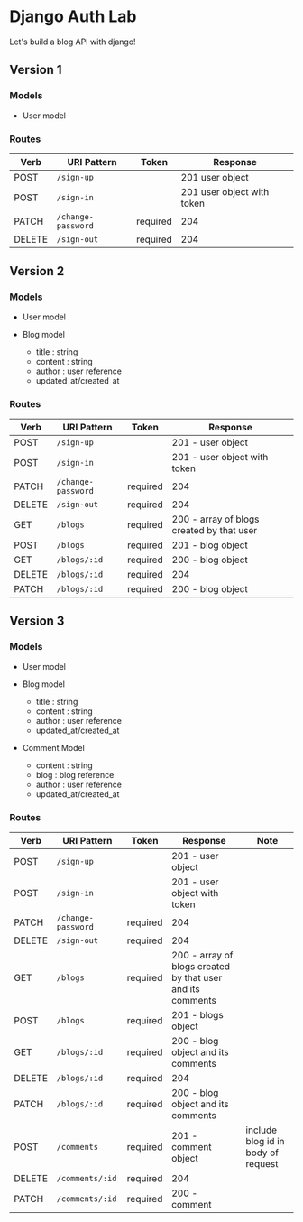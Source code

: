 # Django Auth Lab

Let's build a blog API with django!

## Version 1

### Models

- User model

### Routes

| Verb   | URI Pattern            | Token    |  Response |
|--------|------------------------|----------|-----------|
| POST   | `/sign-up`             |          | 201 user object |
| POST   | `/sign-in`             |          | 201 user object with token|
| PATCH  | `/change-password`     | required | 204  |
| DELETE | `/sign-out`            | required | 204 |

## Version 2

### Models

- User model

- Blog model
  - title : string
  - content : string
  - author : user reference
  - updated_at/created_at


### Routes

| Verb   | URI Pattern            | Token    |  Response |
|--------|------------------------|----------|-----------|
| POST   | `/sign-up`             |          | 201 - user object |
| POST   | `/sign-in`             |          | 201 - user object with token|
| PATCH  | `/change-password`     | required | 204  |
| DELETE | `/sign-out`            | required | 204 |
| GET | `/blogs` | required | 200 - array of blogs created by that user |
| POST | `/blogs` | required | 201 - blog object |
| GET | `/blogs/:id` | required | 200 - blog object |
| DELETE | `/blogs/:id` | required | 204  |
| PATCH | `/blogs/:id` | required | 200 - blog object |

## Version 3

### Models

- User model

- Blog model
  - title : string
  - content : string
  - author : user reference
  - updated_at/created_at

- Comment Model
  - content : string
  - blog : blog reference
  - author : user reference
  - updated_at/created_at

### Routes


| Verb   | URI Pattern            | Token    |  Response | Note |
|--------|------------------------|----------|-----------|---|
| POST   | `/sign-up`             |          | 201 - user object | |
| POST   | `/sign-in`             |          | 201 - user object with token| |
| PATCH  | `/change-password`     | required | 204  | |
| DELETE | `/sign-out`            | required | 204 | |
| GET | `/blogs` | required | 200 - array of blogs created by that user and its comments | |
| POST | `/blogs` | required | 201 - blogs object | |
| GET | `/blogs/:id` | required | 200 - blog object and its comments | |
| DELETE | `/blogs/:id` | required | 204  | |
| PATCH | `/blogs/:id` | required | 200 - blog object and its comments | |
| POST | `/comments` | required | 201 - comment object | include blog id in body of request |
| DELETE | `/comments/:id` | required | 204  | |
| PATCH | `/comments/:id` | required | 200 - comment | |

